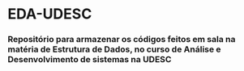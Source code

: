 # EDA-UDESC
<h3>Repositório para armazenar os códigos feitos em sala na matéria de Estrutura de Dados, no curso de Análise e Desenvolvimento de sistemas na UDESC</h3>

